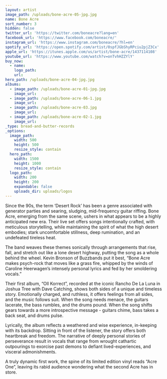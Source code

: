 ```yaml
---
layout: artist
image_path: /uploads/bone-acre-05-jpg.jpg
name: Bone Acre
sort_number: 3
hidden: false
twitter_url: 'https://twitter.com/boneacre?lang=en'
facebook_url: 'https://www.facebook.com/boneacre/'
instagram_url: 'https://www.instagram.com/boneacre/?hl=en'
spotify_url: 'https://open.spotify.com/artist/0spfJGbShyRPciu2pjZ3Cx'
apple_url: 'https://itunes.apple.com/us/artist/bone-acre/1437114108'
youtube_url: 'https://www.youtube.com/watch?v=onTvhHZZYlY'
buy_now:
  - name:
    logo_path:
    url:
hero_path: /uploads/bone-acre-04-jpg.jpg
albums:
  - image_path: /uploads/bone-acre-01-jpg.jpg
    image_url:
  - image_path: /uploads/bone-acre-06-1.jpg
    image_url:
  - image_path: /uploads/bone-acre-03.jpg
    image_url:
  - image_path: /uploads/bone-acre-02-1.jpg
    image_url:
_type: bread-and-butter-records
_options:
  image_path:
    width: 500
    height: 500
    resize_style: contain
  hero_path:
    width: 1500
    height: 1000
    resize_style: contain
  logo_path:
    width: 200
    height: 200
    expandable: false
    uploads_dir: uploads/logos
---
```


Since the 90s, the term ‘Desert Rock’ has been a genre associated with generator parties and searing, sludging, mid-frequency guitar riffing. Bone Acre, emerging from the same scene, ushers in what appears to be a highly anticipated new era. Their live set offers songs intentionally crafted, with meticulous storytelling, while maintaining the spirit of what the high desert embodies; stark uncomfortable stillness, deep rumination, and an undefeated tireless heat.

The band weaves these themes sonically through arrangements that rise, fall, and stretch out like a lone desert highway, putting the song as a whole behind the wheel. Kevin Bronson of Buzzbands put it best, “Bone Acre makes psych-rock that moves like a grass fire, whipped by the winds of Caroline Heerwagen’s intensely personal lyrics and fed by her smoldering vocals.”

Their first album, “Oll Korrect”, recorded at the iconic Rancho De La Luna in Joshua Tree with Dave Catching, shows both sides of a unique and timeless story. Emotionally charged, and ruthless, it offers feelings from all sides, and the music follows suit. When the song needs menace, the guitars lacerate, the bass rumbles, and the drums pound. When the song shifts gears towards a more introspective message - guitars chime, bass takes a back seat, and drums pulse.

Lyrically, the album reflects a weathered and wise experience, in-keeping with its backdrop. Sitting in front of the listener, the story offers both heartbreak and freedom. The narrative of deeply personal stories of perseverance result in vocals that range from wrought cathartic outpourings to exorcise past demons to defiant lived-experiences, and visceral admonishments.

A truly dynamic first work, the spine of its limited edition vinyl reads “Acre One”, leaving its rabid audience wondering what the second Acre has in store.